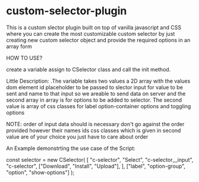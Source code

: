 # custom-selector-plugin
This is a custom slector plugin built on top of vanilla javascript and CSS where you can create the most customizable custom selector by just creating new custom selector object and provide the required options in an array form

HOW TO USE?

create a variable assign to CSelector class and call the init method.

Little Description:
.The variable takes two values a 2D array with the values dom element id placeholder to be passed to slector input for value to be sent and name to that input so we areable to send 
data on server and the second array in array is for options to be added to selector.
The second value is array of css classes for label option-container options and toggling options

NOTE:
order of input data should is necessary don't go against the order provided however their names ids css classes which is given in second value are  of your choice 
you just have to care about order


An Example demonstrting the use case of the Script:

const selector = new CSelector(
  [
    "c-selector",
    "Select",
    "c-selector__input",
    "c-selector",
    ["Download", "Install", "Upload"],
  ],
  ["label", "option-group", "option", "show-options"]
);
